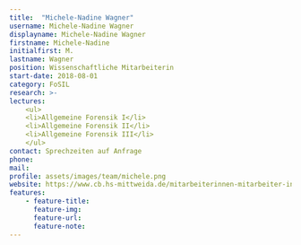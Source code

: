 ```yaml
---
title:  "Michele-Nadine Wagner"
username: Michele-Nadine Wagner
displayname: Michele-Nadine Wagner
firstname: Michele-Nadine
initialfirst: M.
lastname: Wagner
position: Wissenschaftliche Mitarbeiterin
start-date: 2018-08-01
category: FoSIL
research: >-  
lectures: 
    <ul>
    <li>Allgemeine Forensik I</li>
    <li>Allgemeine Forensik II</li>
    <li>Allgemeine Forensik III</li>
    </ul>
contact: Sprechzeiten auf Anfrage
phone:
mail:  
profile: assets/images/team/michele.png
website: https://www.cb.hs-mittweida.de/mitarbeiterinnen-mitarbeiter-in-ihren-fachgruppen/wagner-michele-nadine/
features:
    - feature-title: 
      feature-img: 
      feature-url: 
      feature-note: 
---
```


